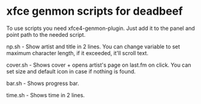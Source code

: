 # xfce genmon scripts for deadbeef
To use scripts you need xfce4-genmon-plugin. Just add it to the panel and point path to the needed script.

np.sh - Show artist and title in 2 lines. You can change variable to set maximum character length, if it exceeded, it'll scroll text.

cover.sh - Shows cover + opens artist's page on last.fm on click. You can set size and default icon in case if nothing is found.

bar.sh - Shows progress bar.

time.sh - Shows time in 2 lines.
